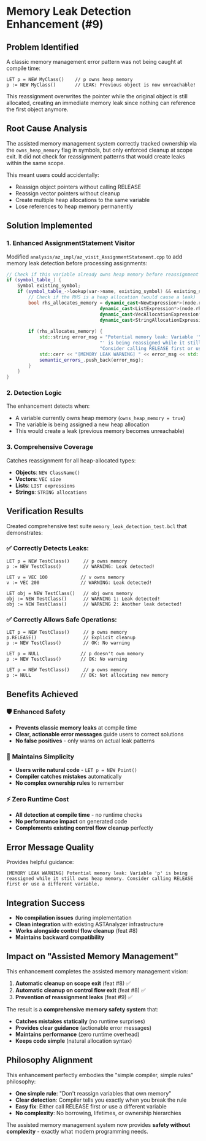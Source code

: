 # Memory Leak Detection Enhancement (#9)

## Problem Identified
A classic memory management error pattern was not being caught at compile time:

```bcpl
LET p = NEW MyClass()    // p owns heap memory
p := NEW MyClass()       // LEAK: Previous object is now unreachable!
```

This reassignment overwrites the pointer while the original object is still allocated, creating an immediate memory leak since nothing can reference the first object anymore.

## Root Cause Analysis
The assisted memory management system correctly tracked ownership via the `owns_heap_memory` flag in symbols, but only enforced cleanup at scope exit. It did not check for reassignment patterns that would create leaks within the same scope.

This meant users could accidentally:
- Reassign object pointers without calling RELEASE
- Reassign vector pointers without cleanup
- Create multiple heap allocations to the same variable
- Lose references to heap memory permanently

## Solution Implemented

### 1. Enhanced AssignmentStatement Visitor
Modified `analysis/az_impl/az_visit_AssignmentStatement.cpp` to add memory leak detection before processing assignments:

```cpp
// Check if this variable already owns heap memory before reassignment
if (symbol_table_) {
    Symbol existing_symbol;
    if (symbol_table_->lookup(var->name, existing_symbol) && existing_symbol.owns_heap_memory) {
        // Check if the RHS is a heap allocation (would cause a leak)
        bool rhs_allocates_memory = dynamic_cast<NewExpression*>(node.rhs[i].get()) ||
                                  dynamic_cast<ListExpression*>(node.rhs[i].get()) ||
                                  dynamic_cast<VecAllocationExpression*>(node.rhs[i].get()) ||
                                  dynamic_cast<StringAllocationExpression*>(node.rhs[i].get());
        
        if (rhs_allocates_memory) {
            std::string error_msg = "Potential memory leak: Variable '" + var->name +
                                  "' is being reassigned while it still owns heap memory. " +
                                  "Consider calling RELEASE first or use a different variable.";
            std::cerr << "[MEMORY LEAK WARNING] " << error_msg << std::endl;
            semantic_errors_.push_back(error_msg);
        }
    }
}
```

### 2. Detection Logic
The enhancement detects when:
- A variable currently owns heap memory (`owns_heap_memory = true`)
- The variable is being assigned a new heap allocation
- This would create a leak (previous memory becomes unreachable)

### 3. Comprehensive Coverage
Catches reassignment for all heap-allocated types:
- **Objects**: `NEW ClassName()`
- **Vectors**: `VEC size`
- **Lists**: `LIST expressions` 
- **Strings**: `STRING allocations`

## Verification Results
Created comprehensive test suite `memory_leak_detection_test.bcl` that demonstrates:

### ✅ Correctly Detects Leaks:
```bcpl
LET p = NEW TestClass()     // p owns memory
p := NEW TestClass()        // WARNING: Leak detected!

LET v = VEC 100            // v owns memory  
v := VEC 200               // WARNING: Leak detected!

LET obj = NEW TestClass()   // obj owns memory
obj := NEW TestClass()      // WARNING 1: Leak detected!
obj := NEW TestClass()      // WARNING 2: Another leak detected!
```

### ✅ Correctly Allows Safe Operations:
```bcpl
LET p = NEW TestClass()     // p owns memory
p.RELEASE()                 // Explicit cleanup
p := NEW TestClass()        // OK: No warning

LET p = NULL               // p doesn't own memory
p := NEW TestClass()       // OK: No warning

LET p = NEW TestClass()     // p owns memory
p := NULL                  // OK: Not allocating new memory
```

## Benefits Achieved

### 🛡️ **Enhanced Safety**
- **Prevents classic memory leaks** at compile time
- **Clear, actionable error messages** guide users to correct solutions
- **No false positives** - only warns on actual leak patterns

### 🧠 **Maintains Simplicity**
- **Users write natural code** - `LET p = NEW Point()`
- **Compiler catches mistakes** automatically  
- **No complex ownership rules** to remember

### ⚡ **Zero Runtime Cost**
- **All detection at compile time** - no runtime checks
- **No performance impact** on generated code
- **Complements existing control flow cleanup** perfectly

## Error Message Quality
Provides helpful guidance:
```
[MEMORY LEAK WARNING] Potential memory leak: Variable 'p' is being 
reassigned while it still owns heap memory. Consider calling RELEASE 
first or use a different variable.
```

## Integration Success
- **No compilation issues** during implementation
- **Clean integration** with existing ASTAnalyzer infrastructure  
- **Works alongside control flow cleanup** (feat #8)
- **Maintains backward compatibility**

## Impact on "Assisted Memory Management"
This enhancement completes the assisted memory management vision:

1. **Automatic cleanup on scope exit** (feat #8) ✅
2. **Automatic cleanup on control flow exit** (feat #8) ✅  
3. **Prevention of reassignment leaks** (feat #9) ✅

The result is a **comprehensive memory safety system** that:
- **Catches mistakes statically** (no runtime surprises)
- **Provides clear guidance** (actionable error messages)
- **Maintains performance** (zero runtime overhead)
- **Keeps code simple** (natural allocation syntax)

## Philosophy Alignment
This enhancement perfectly embodies the "simple compiler, simple rules" philosophy:
- **One simple rule**: "Don't reassign variables that own memory"
- **Clear detection**: Compiler tells you exactly when you break the rule
- **Easy fix**: Either call RELEASE first or use a different variable
- **No complexity**: No borrowing, lifetimes, or ownership hierarchies

The assisted memory management system now provides **safety without complexity** - exactly what modern programming needs.
